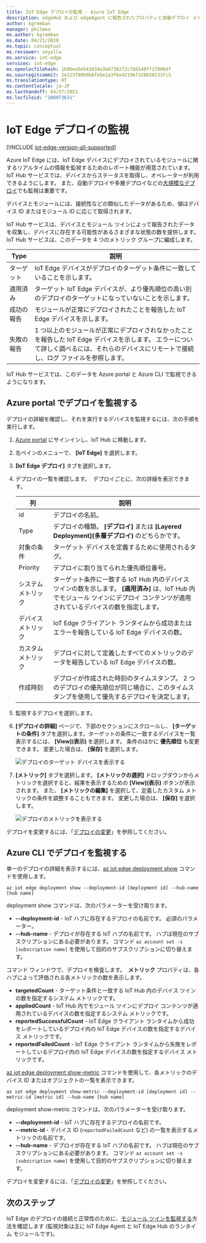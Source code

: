 ```yaml
---
title: IoT Edge デプロイの監視 - Azure IoT Edge
description: edgeHub および edgeAgent に報告されたプロパティと自動デプロイ メトリックを含む高レベルの監視。
author: kgremban
manager: philmea
ms.author: kgremban
ms.date: 04/21/2020
ms.topic: conceptual
ms.reviewer: veyalla
ms.service: iot-edge
services: iot-edge
ms.openlocfilehash: 1b06ea5e541634a3b6738272c7b6540ff17006df
ms.sourcegitcommit: 2e123f00b9bbfebe1a3f6e42196f328b50233fc5
ms.translationtype: HT
ms.contentlocale: ja-JP
ms.lasthandoff: 04/27/2021
ms.locfileid: "108073631"
---
```

# <a name="monitor-iot-edge-deployments"></a>IoT Edge デプロイの監視

[!INCLUDE [iot-edge-version-all-supported](../../includes/iot-edge-version-all-supported.md)]

Azure IoT Edge には、IoT Edge デバイスにデプロイされているモジュールに関するリアルタイムの情報を監視するためのレポート機能が用意されています。 IoT Hub サービスでは、デバイスからステータスを取得し、オペレーターが利用できるようにします。 また、自動デプロイや多層デプロイなどの[大規模なデプロイ](module-deployment-monitoring.md)でも監視は重要です。

デバイスとモジュールには、接続性などの類似したデータがあるため、値はデバイス ID またはモジュール ID に応じて取得されます。

IoT Hub サービスは、デバイスとモジュール ツインによって報告されたデータを収集し、デバイスに存在する可能性があるさまざまな状態の数を提供します。 IoT Hub サービスは、このデータを 4 つのメトリック グループに編成します。

| Type | 説明 |
| --- | ---|
| ターゲット | IoT Edge デバイスがデプロイのターゲット条件に一致していることを示します。 |
| 適用済み | ターゲット IoT Edge デバイスが、より優先順位の高い別のデプロイのターゲットになっていないことを示します。 |
| 成功の報告 | モジュールが正常にデプロイされたことを報告した IoT Edge デバイスを示します。 |
| 失敗の報告 | 1 つ以上のモジュールが正常にデプロイされなかったことを報告した IoT Edge デバイスを示します。 エラーについて詳しく調べるには、それらのデバイスにリモートで接続し、ログ ファイルを参照します。 |

IoT Hub サービスでは、このデータを Azure portal と Azure CLI で監視できるようになります。

## <a name="monitor-a-deployment-in-the-azure-portal"></a>Azure portal でデプロイを監視する

デプロイの詳細を確認し、それを実行するデバイスを監視するには、次の手順を実行します。

1. [Azure portal](https://portal.azure.com) にサインインし、IoT Hub に移動します。
1. 左ペインのメニューで、 **[IoT Edge]** を選択します。
1. **[IoT Edge デプロイ]** タブを選択します。
1. デプロイの一覧を確認します。  デプロイごとに、次の詳細を表示できます。

    | 列 | 説明 |
    | --- | --- |
    | id | デプロイの名前。 |
    | Type | デプロイの種類。 **[デプロイ]** または **[Layered Deployment]\(多層デプロイ\)** のどちらかです。 |
    | 対象の条件 | ターゲット デバイスを定義するために使用されるタグ。 |
    | Priority | デプロイに割り当てられた優先順位番号。 |
    | システム メトリック | ターゲット条件に一致する IoT Hub 内のデバイス ツインの数を示します。 **[適用済み]** は、IoT Hub 内でモジュール ツインにデプロイ コンテンツが適用されているデバイスの数を指定します。 |
    | デバイス メトリック | IoT Edge クライアント ランタイムから成功またはエラーを報告している IoT Edge デバイスの数。 |
    | カスタム メトリック | デプロイに対して定義したすべてのメトリックのデータを報告している IoT Edge デバイスの数。 |
    | 作成時刻 | デプロイが作成された時刻のタイムスタンプ。 2 つのデプロイの優先順位が同じ場合に、このタイムスタンプを使用して優先するデプロイを決定します。 |

1. 監視するデプロイを選択します。  
1. **[デプロイの詳細]** ページで、下部のセクションにスクロールし、 **[ターゲットの条件]** タブを選択します。ターゲットの条件に一致するデバイスを一覧表示するには、 **[View]\(表示\)** を選択します。 条件のほかに **優先順位** も変更できます。 変更した場合は、 **[保存]** を選択します。

   ![デプロイのターゲット デバイスを表示する](./media/how-to-monitor-iot-edge-deployments/target-devices.png)

1. **[メトリック]** タブを選択します。 **[メトリックの選択]** ドロップダウンからメトリックを選択すると、結果を表示するための **[View]\(表示\)** ボタンが表示されます。 また、 **[メトリックの編集]** を選択して、定義したカスタム メトリックの条件を調整することもできます。 変更した場合は、 **[保存]** を選択します。

   ![デプロイのメトリックを表示する](./media/how-to-monitor-iot-edge-deployments/deployment-metrics-tab.png)

デプロイを変更するには、「[デプロイの変更](how-to-deploy-at-scale.md#modify-a-deployment)」を参照してください。

## <a name="monitor-a-deployment-with-azure-cli"></a>Azure CLI でデプロイを監視する

単一のデプロイの詳細を表示するには、[az iot edge deployment show](/cli/azure/iot/edge/deployment) コマンドを使用します。

```azurecli
az iot edge deployment show --deployment-id [deployment id] --hub-name [hub name]
```

deployment show コマンドは、次のパラメーターを受け取ります。

* **--deployment-id** - IoT ハブに存在するデプロイの名前です。 必須のパラメーター。
* **--hub-name** - デプロイが存在する IoT ハブの名前です。 ハブは現在のサブスクリプションにある必要があります。 コマンド `az account set -s [subscription name]` を使用して目的のサブスクリプションに切り替えます。

コマンド ウィンドウで、デプロイを検査します。  **メトリック** プロパティは、各ハブによって評価される各メトリックの数を表示します。

* **targetedCount** - ターゲット条件と一致する IoT Hub 内のデバイス ツインの数を指定するシステム メトリックです。
* **appliedCount** - IoT Hub 内でモジュール ツインにデプロイ コンテンツが適用されているデバイスの数を指定するシステム メトリックです。
* **reportedSuccessfulCount** - IoT Edge クライアント ランタイムから成功をレポートしているデプロイ内の IoT Edge デバイスの数を指定するデバイス メトリックです。
* **reportedFailedCount** - IoT Edge クライアント ランタイムから失敗をレポートしているデプロイ内の IoT Edge デバイスの数を指定するデバイス メトリックです。

[az iot edge deployment show-metric](/cli/azure/iot/edge/deployment) コマンドを使用して、各メトリックのデバイス ID またはオブジェクトの一覧を表示できます。

```azurecli
az iot edge deployment show-metric --deployment-id [deployment id] --metric-id [metric id] --hub-name [hub name]
```

deployment show-metric コマンドは、次のパラメーターを受け取ります。

* **--deployment-id** - IoT ハブに存在するデプロイの名前です。
* **--metric-id** - デバイス ID (`reportedFailedCount` など) の一覧を表示するメトリックの名前です。
* **--hub-name** - デプロイが存在する IoT ハブの名前です。 ハブは現在のサブスクリプションにある必要があります。 コマンド `az account set -s [subscription name]` を使用して目的のサブスクリプションに切り替えます。

デプロイを変更するには、「[デプロイの変更](how-to-deploy-cli-at-scale.md#modify-a-deployment)」を参照してください。

## <a name="next-steps"></a>次のステップ

IoT Edge のデプロイの接続と正常性のために、[モジュール ツインを監視する](how-to-monitor-module-twins.md)方法を確認します (監視対象は主に IoT Edge Agent と IoT Edge Hub のランタイム モジュールです)。
